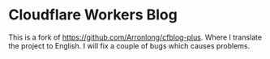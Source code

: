 # Cloudflare Workers Blog 
This is a fork of https://github.com/Arronlong/cfblog-plus. 
Where I translate the project to English. I will fix a couple of bugs which causes problems.

